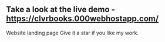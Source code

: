## Take a look at the live demo - https://clvrbooks.000webhostapp.com/

Website landing page
Give it a star if you like my work.
